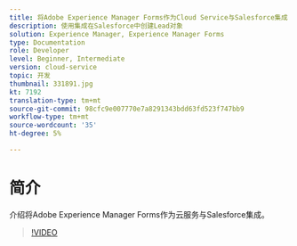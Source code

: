 ```yaml
---
title: 将Adobe Experience Manager Forms作为Cloud Service与Salesforce集成
description: 使用集成在Salesforce中创建Lead对象
solution: Experience Manager, Experience Manager Forms
type: Documentation
role: Developer
level: Beginner, Intermediate
version: cloud-service
topic: 开发
thumbnail: 331891.jpg
kt: 7192
translation-type: tm+mt
source-git-commit: 98cfc9e007770e7a8291343bdd63fd523f747bb9
workflow-type: tm+mt
source-wordcount: '35'
ht-degree: 5%

---
```


# 简介

介绍将Adobe Experience Manager Forms作为云服务与Salesforce集成。

>[!VIDEO](https://video.tv.adobe.com/v/331891/?quality=12&learn=on)
